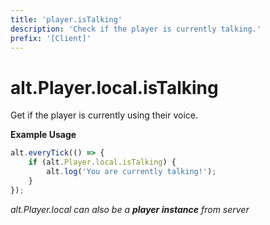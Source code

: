 ```yaml
---
title: 'player.isTalking'
description: 'Check if the player is currently talking.'
prefix: '[Client]'
---
```


# alt.Player.local.isTalking

Get if the player is currently using their voice.

**Example Usage**

```js
alt.everyTick(() => {
    if (alt.Player.local.isTalking) {
        alt.log('You are currently talking!');
    }
});
```

_alt.Player.local can also be a **player instance** from server_
